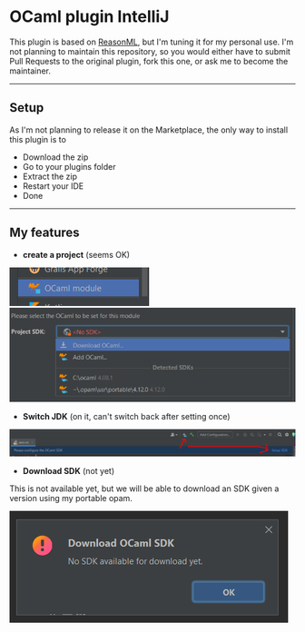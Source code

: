 # OCaml plugin IntelliJ

This plugin is based on [ReasonML](https://github.com/giraud/reasonml-idea-plugin), but I'm tuning it for my personal use. I'm not planning to maintain this repository, so you would either have to submit Pull Requests to the original plugin, fork this one, or ask me to become the maintainer.

<hr>

## Setup

As I'm not planning to release it on the Marketplace, the only way to install this plugin is to

* Download the zip
* Go to your plugins folder
* Extract the zip
* Restart your IDE
* Done

<hr>

## My features

* **create a project** (seems OK)

![img.png](_screens/module1.png)
![img.png](_screens/module2.png)

* **Switch JDK** (on it, can't switch back after setting once)

![img.png](_screens/switch.png)

* **Download SDK** (not yet)

This is not available yet, but we will be able to download an SDK given a version using my portable opam.

![img.png](_screens/download_sdk.png)